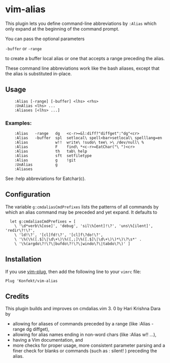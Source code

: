 # vim-alias

This plugin lets you define command-line abbreviations by `:Alias` which only expand at the beginning of the command prompt.

You can pass the optional parameters

  `-buffer`  or  `-range`

to create a buffer local alias or one that accepts a range preceding the
alias.

These command line abbreviations work like the bash aliases, except that
the alias is substituted in-place.

## Usage

```vim
    :Alias [-range] [-buffer] <lhs> <rhs>
    :UnAlias <lhs> ...
    :Aliases [<lhs> ...]
```

### Examples:

```vim
    :Alias   -range   dg   <c-r>=&l:diff?"diffget":"dg"<cr>
    :Alias   -buffer  spl  setlocal\ spell<bar>setlocal\ spelllang=en
    :Alias            w!!  write\ !sudo\ tee\ >\ /dev/null\ %
    :Alias            F    find\ *<c-r>=EatChar("\ ")<cr>
    :Alias            th   tab\ help
    :Alias            sft  setfiletype
    :Alias            g    !git
    :UnAlias          g
    :Aliases
```

  See :help abbreviations for Eatchar(c).

## Configuration

The variable `g:cmdaliasCmdPrefixes` lists the patterns of all commands by
which an alias command may be preceded and yet expand. It defaults to

```vim
  let g:cmdaliasCmdPrefixes = [
    \ '\d*verb\%[ose]', 'debug', 'sil\%[ent]!\?', 'uns\%[ilent]', 'redir\?!\?',
    \ 'ld!\?', '[cl]fd!\?', '[cl]f\?do!\?',
    \ '\%(\%([.$]\|\d\+\)\%([,;]\%([.$]\|\d\+\)\)*\)\?\s*' .
    \ '\%(argdo\?!\?\|bufdo\?!\?\|windo\?\|tabdo\?\)' ]
```

## Installation

If you use [vim-plug](https://github.com/junegunn/vim-plug), then add the
following line to your `vimrc` file:

```vim
Plug 'Konfekt/vim-alias
```

Credits
-------

This plugin builds and improves on cmdalias.vim 3. 0 by Hari Krishna Dara by

- allowing for aliases of commands preceded by a range (like :Alias -range dg
  diffget),
- allowing for alias names ending in non-word chars (like :Alias w!! ...),
- having a Vim documentation, and
- more checks for proper usage, more consistent parameter parsing and a finer
  check for blanks or commands (such as :  silent! ) preceding the alias.
